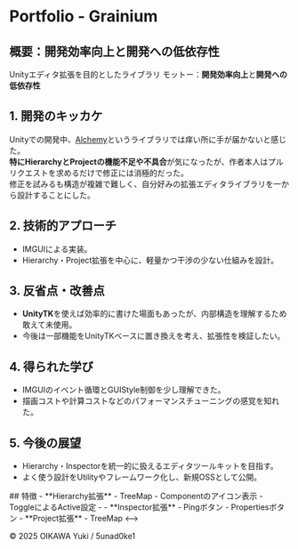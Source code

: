# Portfolio - Grainium

## 概要：**開発効率向上**と**開発への低依存性**
Unityエディタ拡張を目的としたライブラリ
モットー：**開発効率向上**と**開発への低依存性**

## 1. 開発のキッカケ
Unityでの開発中、[Alchemy](https://github.com/annulusgames/Alchemy)というライブラリでは痒い所に手が届かないと感じた。  
**特にHierarchyとProjectの機能不足や不具合**が気になったが、作者本人はプルリクエストを求めるだけで修正には消極的だった。  
修正を試みるも構造が複雑で難しく、自分好みの拡張エディタライブラリを一から設計することにした。

## 2. 技術的アプローチ
- IMGUIによる実装。
- Hierarchy・Project拡張を中心に、軽量かつ干渉の少ない仕組みを設計。

## 3. 反省点・改善点
- **UnityTK**を使えば効率的に書けた場面もあったが、内部構造を理解するため敢えて未使用。
- 今後は一部機能をUnityTKベースに置き換えを考え、拡張性を検証したい。

## 4. 得られた学び
- IMGUIのイベント循環とGUIStyle制御を少し理解できた。
- 描画コストや計算コストなどのパフォーマンスチューニングの感覚を知れた。

## 5. 今後の展望
- Hierarchy・Inspectorを統一的に扱えるエディタツールキットを目指す。
- よく使う設計をUtilityやフレームワーク化し、新規OSSとして公開。

<!-->
## 特徴
- **Hierarchy拡張**
  - TreeMap
  - Componentのアイコン表示
  - ToggleによるActive設定
  - 
- **Inspector拡張**
  - Pingボタン
  - Propertiesボタン
- **Project拡張**
  - TreeMap
<-->

© 2025 OIKAWA Yuki / 5unad0ke1  